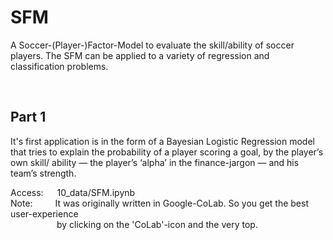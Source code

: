 # SFM
A Soccer-(Player-)Factor-Model to evaluate the skill/ability of soccer players.
The SFM can be applied to a variety of regression and classification problems.

<br>

## Part 1
It's first application is in the form of a Bayesian Logistic Regression model that tries to explain the probability of a player scoring a goal, by the player’s own skill/ ability — the player’s ‘alpha’ in the finance-jargon — and his team’s strength.

Access: &emsp;   10_data/SFM.ipynb <br>
Note:   &emsp;&emsp;    It was originally written in Google-CoLab. So you get the best user-experience <br>
&emsp;&emsp;&emsp;&ensp;&ensp;&ensp;&ensp; by clicking on the 'CoLab'-icon and the very top.

